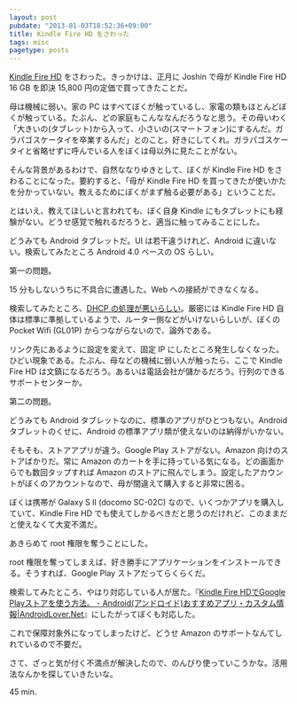 ```yaml
---
layout: post
pubdate: "2013-01-03T18:52:36+09:00"
title: Kindle Fire HD をさわった
tags: misc
pagetype: posts
---
```

[Kindle Fire HD][kindle-fire-hd-16gb] をさわった。きっかけは、正月に Joshin で母が Kindle Fire HD 16 GB を即決 15,800 円の定価で買ってきたことだ。

母は機械に弱い。家の PC はすべてぼくが触っているし、家電の類もほとんどぼくが触っている。たぶん、どの家庭もこんななんだろうなと思う。その母いわく「大きいの(タブレット)から入って、小さいの(スマートフォン)にするんだ。ガラパゴスケータイを卒業するんだ」とのこと。好きにしてくれ。ガラパゴスケータイと省略せずに呼んでいる人をぼくは母以外に見たことがない。

そんな背景があるわけで、自然ななりゆきとして、ぼくが Kindle Fire HD をさわることになった。要約すると、「母が Kindle Fire HD を買ってきたが使いかたを分かっていない。教えるためにぼくがまず触る必要がある」ということだ。

とはいえ、教えてほしいと言われても、ぼく自身 Kindle にもタブレットにも経験がない。どうせ感覚で触れるだろうと、適当に触ってみることにした。

どうみても Android タブレットだ。UI は若干違うけれど、Android に違いない。検索してみたところ Android 4.0 ベースの OS らしい。

第一の問題。

15 分もしないうちに不具合に遭遇した。Web への接続ができなくなる。

検索してみたところ、[DHCP の処理が悪いらしい][kindle-dhcp]。厳密には Kindle Fire HD 自体は標準に準拠しているようで、ルーター側などがいけないらしいが、ぼくの Pocket Wifi (GL01P) からつながらないので、論外である。

リンク先にあるように設定を変えて、固定 IP にしたところ発生しなくなった。ひどい現象である。たぶん、母などの機械に弱い人が触ったら、ここで Kindle Fire HD は文鎮になるだろう。あるいは電話会社が儲かるだろう。行列のできるサポートセンターか。

第二の問題。

どうみても Android タブレットなのに、標準のアプリがひとつもない。Android タブレットのくせに、Android の標準アプリ類が使えないのは納得がいかない。

そもそも、ストアアプリが違う。Google Play ストアがない。Amazon 向けのストアばかりだ。常に Amazon のカートを手に持っている気になる。どの画面からでも数回タップすれば Amazon のストアに飛んでしまう。設定したアカウントがぼくのアカウントなので、母が間違えて購入すると非常に困る。

ぼくは携帯が Galaxy S II (docomo SC-02C) なので、いくつかアプリを購入していて、Kindle Fire HD でも使えてしかるべきだと思うのだけれど、このままだと使えなくて大変不満だ。

あきらめて root 権限を奪うことにした。

root 権限を奪ってしまえば、好き勝手にアプリケーションをインストールできる。そうすれば、Google Play ストアだってらくらくだ。

検索してみたところ、やはり対応している人が居た。『[Kindle Fire HDでGoogle Playストアを使う方法。 - Android(アンドロイド)おすすめアプリ・カスタム情報|AndroidLover.Net][android-kindle-fire-hd]』にしたがってぼくも対応した。

これで保障対象外になってしまったけど、どうせ Amazon のサポートなんてしれているので不要だ。

さて、ざっと気が付く不満点が解決したので、のんびり使っていこうかな。活用法なんかを探していきたいな。

45 min.

[kindle-fire-hd-16gb]: http://amazon.jp/o/ASIN/B008UAAE44/bouzuya-22
[kindle-dhcp]: http://www.landerblue.co.jp/blog/?p=4918
[android-kindle-fire-hd]: http://androidlover.net/tablet/amazon-kindle-fire-hd/install-google-play-store.html

